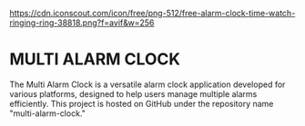 <img>https://cdn.iconscout.com/icon/free/png-512/free-alarm-clock-time-watch-ringing-ring-38818.png?f=avif&w=256</img>
<h1 align = "left">MULTI ALARM CLOCK</h1>
<p align = "left">The Multi Alarm Clock is a versatile alarm clock application developed for various platforms, designed to help users manage multiple alarms efficiently. This project is hosted on GitHub under the repository name "multi-alarm-clock."</p>
